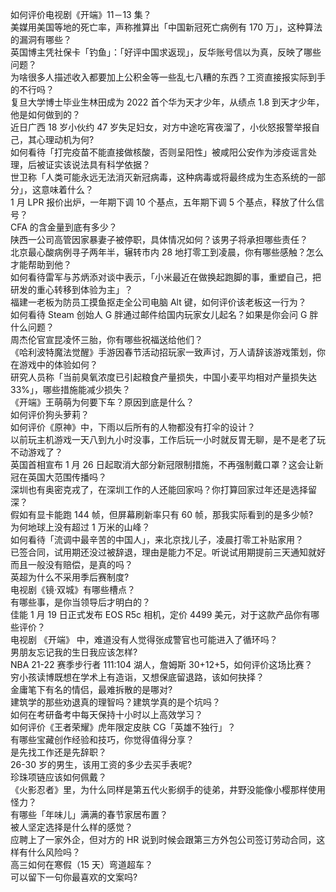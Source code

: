如何评价电视剧《开端》11－13 集？  
美媒用美国等地的死亡率，声称推算出「中国新冠死亡病例有 170 万」，这种算法的漏洞有哪些？  
英国博主凭社保卡「钓鱼」：「好评中国求返现」，反华账号信以为真，反映了哪些问题？  
为啥很多人描述收入都要加上公积金等一些乱七八糟的东西？工资直接报实际到手的不行吗？  
复旦大学博士毕业生林田成为 2022 首个华为天才少年，从绩点 1.8 到天才少年，他是如何做到的？  
近日广西 18 岁小伙约 47 岁失足妇女，对方中途吃宵夜溜了，小伙怒报警举报自己，其心理动机为何?  
如何看待「打完疫苗不能直接做核酸，否则呈阳性」被咸阳公安作为涉疫谣言处理，后被证实该说法具有科学依据？  
世卫称「人类可能永远无法消灭新冠病毒，这种病毒或将最终成为生态系统的一部分」，这意味着什么？  
1 月 LPR 报价出炉，一年期下调 10 个基点，五年期下调 5 个基点，释放了什么信号？  
CFA 的含金量到底有多少？  
陕西一公司高管因家暴妻子被停职，具体情况如何？该男子将承担哪些责任？  
北京最心酸病例寻子两年半，辗转市内 28 地打零工到凌晨，你有哪些感触？怎么才能帮助到他？  
如何看待雷军与苏炳添对谈中表示，「小米最近在做换起跑脚的事，重塑自己，把研发的重心转移到体验为主」？  
福建一老板为防员工摸鱼抠走全公司电脑 Alt 键，如何评价该老板这一行为？  
如何看待 Steam 创始人 G 胖通过邮件给国内玩家女儿起名？如果是你会问 G 胖什么问题？  
周杰伦官宣昆凌怀三胎，你有哪些祝福送给他们？  
《哈利波特魔法觉醒》手游因春节活动招玩家一致声讨，万人请辞该游戏策划，你在游戏中的体验如何？  
研究人员称「当前臭氧浓度已引起粮食产量损失，中国小麦平均相对产量损失达 33%」，哪些措施能减少损失？  
《开端》王萌萌为何要下车？原因到底是什么？  
如何评价狗头萝莉？  
如何评价《原神》中，下雨以后所有的人物都没有打伞的设计？  
以前玩主机游戏一天八到九小时没事，工作后玩一小时就反胃无聊，是不是老了玩不动游戏了？  
英国首相宣布 1 月 26 日起取消大部分新冠限制措施，不再强制戴口罩？这会让新冠在英国大范围传播吗？  
深圳也有奥密克戎了，在深圳工作的人还能回家吗？你打算回家过年还是选择留深？  
假如有显卡能跑 144 帧，但屏幕刷新率只有 60 帧，那我实际看到的是多少帧?  
为何地球上没有超过 1 万米的山峰？  
如何看待「流调中最辛苦的中国人」，来北京找儿子，凌晨打零工补贴家用？  
已签合同，试用期还没过被辞退，理由是能力不足。听说试用期提前三天通知就好而且一般没有赔偿，是真的吗？  
英超为什么不采用季后赛制度?  
电视剧《镜·双城》有哪些槽点？  
有哪些事，是你当领导后才明白的？  
佳能 1 月 19 日正式发布 EOS R5c 相机，定价 4499 美元，对于这款产品你有哪些评价？  
电视剧 《开端》 中，难道没有人觉得张成警官也可能进入了循环吗？  
男朋友忘记我的生日我应该怎样?  
NBA 21-22 赛季步行者 111:104 湖人，詹姆斯 30+12+5，如何评价这场比赛？  
穷小孩读博既想在学术上有造诣，又想保底留退路，该如何抉择？  
金庸笔下有名的情侣，最难拆散的是哪对?  
建筑学的那些劝退真的理智吗？建筑学真的是个坑吗？  
如何在考研备考中每天保持十小时以上高效学习？  
如何评价《王者荣耀》虎年限定皮肤 CG「英雄不独行」？  
有哪些宝藏创作经验和技巧，你觉得值得分享？  
是先找工作还是先辞职？  
26-30 岁的男生，该用工资的多少去买手表呢?  
珍珠项链应该如何佩戴？  
《火影忍者》里，为什么同样是第五代火影纲手的徒弟，井野没能像小樱那样使用怪力？  
有哪些「年味儿」满满的春节家居布置？  
被人坚定选择是什么样的感觉？  
应聘上了一家外企，但对方的 HR 说到时候会跟第三方外包公司签订劳动合同，这样有什么风险吗？  
高三如何在寒假（15 天）弯道超车？  
可以留下一句你最喜欢的文案吗?  
